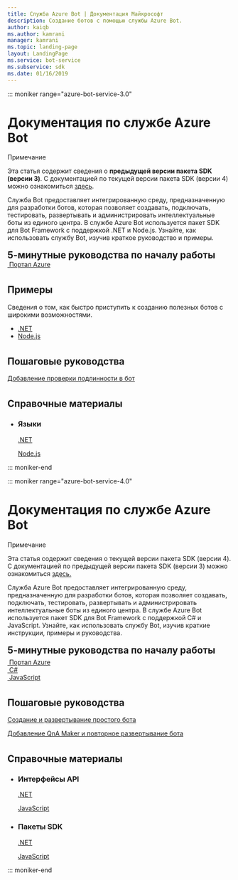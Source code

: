 ```yaml
---
title: Служба Azure Bot | Документация Майкрософт
description: Создание ботов с помощью службы Azure Bot.
author: kaiqb
ms.author: kamrani
manager: kamrani
ms.topic: landing-page
layout: LandingPage
ms.service: bot-service
ms.subservice: sdk
ms.date: 01/16/2019
---
```

::: moniker range="azure-bot-service-3.0"

<div class="content">
    <h1>Документация по службе Azure Bot</h1>
    <div class="alert is-info">
        <p class="alert-title"><span class="docon docon-status-error-outline"></span> Примечание</p>
        <p>Эта статья содержит сведения о <strong>предыдущей версии пакета SDK (версии 3)</strong>. С документацией по текущей версии пакета SDK (версии 4) можно ознакомиться <a href="https://docs.microsoft.com/en-us/azure/bot-service/?view=azure-bot-service-4.0" data-linktype="external">здесь</a>.</p>
    </div>
    <div class="intro" style="min-width: 200px">
        <p>Служба Bot предоставляет интегрированную среду, предназначенную для разработки ботов, которая позволяет создавать, подключать, тестировать, развертывать и администрировать интеллектуальные боты из единого центра. В службе Azure Bot используется пакет SDK для Bot Framework с поддержкой .NET и Node.js. Узнайте, как использовать службу Bot, изучив краткое руководство и примеры.</p>
    </div>
<h2 style="margin-top: 18px; margin-bottom: 0px;">5-минутные руководства по началу работы</h2>
<div class="ico48Case">
    <div class="ico48Link">
        <a href="/bot-framework/bot-service-quickstart">
            <img src="media/index/azure_portal.png" alt="">
            <span>Портал Azure</span>
        </a>
    </div>
</div>
 
<h2 style="margin-top: 36px">Примеры</h2>
<p>Сведения о том, как быстро приступить к созданию полезных ботов с широкими возможностями.</p>
<ul>
    <li><a href="https://github.com/Microsoft/BotBuilder-Samples/tree/v3-sdk-samples/CSharp">.NET</a></li>
    <li><a href="https://github.com/Microsoft/BotBuilder-Samples/tree/v3-sdk-samples/Node">Node.js</a></li>
</ul>
<h2 style="margin-top: 36px">Пошаговые руководства</h2>
<p> <a href="/bot-framework/bot-builder-tutorial-authentication">Добавление проверки подлинности в бот</a> </p>
<h2 style="margin-top: 36px">Справочные материалы</h2>
<ul class="panelContent cardsD">
    <li>
        <div class="cardSize">
            <div class="cardPadding">
                <div class="card">
                    <div class="cardText">
                        <h3>Языки</h3>
                        <p><a href="/dotnet/api/?view=botbuilder-3.12.2.4">.NET</a></p>
                        <p><a href="https://docs.botframework.com/en-us/node/builder/chat-reference/modules/_botbuilder_d_.html">Node.js</a></p>
                    </div>
                </div>
            </div>
        </div>
    </li>
</ul>
</div>


::: moniker-end

::: moniker range="azure-bot-service-4.0"

<div class="content">
    <h1>Документация по службе Azure Bot</h1>
    <div class="alert is-info">
        <p class="alert-title"><span class="docon docon-status-error-outline"></span> Примечание</p>
        <p>Эта статья содержит сведения о текущей версии пакета SDK (версии 4). С документацией по предыдущей версии пакета SDK (версии 3) можно ознакомиться <a href="https://docs.microsoft.com/en-us/azure/bot-service/?view=azure-bot-service-3.0" data-linktype="external">здесь.</a></p>
    </div>
    <div class="intro" style="min-width: 200px">
        <p>Служба Azure Bot предоставляет интегрированную среду, предназначенную для разработки ботов, которая позволяет создавать, подключать, тестировать, развертывать и администрировать интеллектуальные боты из единого центра. В службе Azure Bot используется пакет SDK для Bot Framework с поддержкой C# и JavaScript. Узнайте, как использовать службу Bot, изучив краткие инструкции, примеры и руководства.
</p>
</div>

<h2 style="margin-top: 18px; margin-bottom: 0px;">5-минутные руководства по началу работы</h2>
<p style="margin-top: 6px; margin-bottom: 6px;"></p>
<div class="ico48Case">
    <div class="ico48Link">
        <a href="/bot-framework/bot-service-quickstart">
            <img src="media/index/azure_portal.png" alt="">
            <span>Портал Azure</span>
        </a>
    </div>
    <div class="ico48Link">
        <a href="/bot-framework/dotnet/bot-builder-dotnet-sdk-quickstart">
            <img src="v4sdk/media/logo_csharp.svg" alt="">
            <span>C&#35;</span>
        </a>
    </div>
    <div class="ico48Link">
        <a href="/bot-framework/javascript/bot-builder-javascript-quickstart">
            <img src="v4sdk/media/logo_js.svg" alt="">
            <span>JavaScript</span>
        </a>
    </div>
</div>

<h2 style="margin-top: 36px">Пошаговые руководства</h2>
<p><a href="/bot-framework/bot-builder-tutorial-basic-deploy">Создание и развертывание простого бота</a></p>
<p><a href="/bot-framework/bot-builder-tutorial-add-qna">Добавление QnA Maker и повторное развертывание бота</a></p>
<h2 style="margin-top: 36px">Справочные материалы</h2>
<ul class="panelContent cardsD">
    <li>
        <div class="cardSize">
            <div class="cardPadding">
                <div class="card">
                    <div class="cardText">
                        <h3>Интерфейсы API</h3>
                        <p><a href="https://aka.ms/dotnetsdk4">.NET</a></p>
                        <p><a href="https://aka.ms/jssdk4">JavaScript</a></p>
                    </div>
                </div>
            </div>
        </div>
    </li>
    <li>
        <div class="cardSize">
            <div class="cardPadding">
                <div class="card">
                    <div class="cardText">
                        <h3>Пакеты SDK</h3>
                        <p><a href="https://github.com/Microsoft/botbuilder-dotnet">.NET</a></p>
                        <p><a href="https://github.com/Microsoft/botbuilder-js">JavaScript</a></p>
                    </div>
                </div>
            </div>
        </div>
    </li>
</ul>
</div>

::: moniker-end
